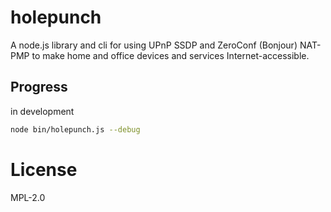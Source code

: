 # holepunch

A node.js library and cli for using UPnP SSDP
and ZeroConf (Bonjour) NAT-PMP
to make home and office devices and services Internet-accessible.

## Progress

in development

```bash
node bin/holepunch.js --debug
```

# License

MPL-2.0
